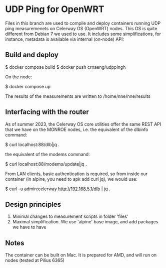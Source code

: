 # UDP Ping for OpenWRT

Files in this branch are used to compile and deploy containers running UDP ping measuremenets on Celerway OS (OpenWRT) nodes.  This OS is quite different from Debian 7 we used to use.  It includes some simplifications, for instance, metadata is available via internal (on-node) API:

## Build and deploy

$ docker compose build
$ docker push crnaeng/udppingh

On the node:

$ docker compose up

The results of the measurements are written to /home/nne/nne/results

## Interfacing with the router
 
As of summer 2023, the Celerway OS core utilities offer the same REST API that we have on the MONROE nodes, i.e. 
the equivalent of the dlbinfo command:

$ curl localhost:88/dlb|jq .

the equivalent of the modems command:

$ curl localhost:88/modems/update|jq .

From LAN clients, basic authentication is required, so from inside our container (in alpine, you need to apk add curl jq), we would use:

$ curl -u admin:celerway http://192.168.5.1/dlb | jq .

## Design principles

1) Minimal changes to measurement scripts in folder 'files'
2) Maximal simplification. We use 'alpine' base image, and add packages we have to have

## Notes

The container can be built on Mac.  It is prepared for AMD, and will run on nodes (tested at Pilius 6365)
